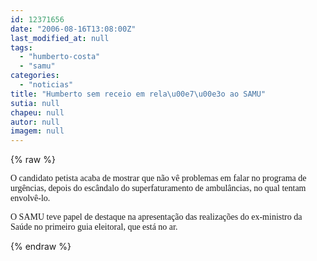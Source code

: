 ```yaml
---
id: 12371656
date: "2006-08-16T13:08:00Z"
last_modified_at: null
tags:
  - "humberto-costa"
  - "samu"
categories:
  - "noticias"
title: "Humberto sem receio em rela\u00e7\u00e3o ao SAMU"
sutia: null
chapeu: null
autor: null
imagem: null
---
```

{% raw %}
<p><P><FONT face=Verdana>O candidato petista acaba de mostrar que não vê problemas em falar no programa de urgências, depois do escândalo do superfaturamento de ambulâncias, no qual tentam envolvê-lo.</FONT></P></p>
<p><P><FONT face=Verdana>O SAMU teve papel de destaque na apresentação das realizações do ex-ministro da Saúde no primeiro guia eleitoral, que está no ar.</FONT></P> </p>
{% endraw %}